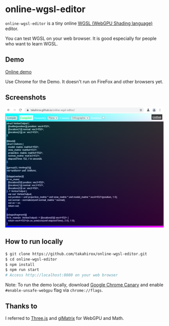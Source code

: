 # online-wgsl-editor

`online-wgsl-editor` is a tiny online [WGSL (WebGPU Shading language)](https://www.w3.org/TR/WGSL/) editor.

You can test WGSL on your web browser. It is good especially for people who want to learn WGSL.

## Demo

[Online demo](https://takahirox.github.io/online-wgsl-editor/index.html)

Use Chrome for the Demo. It doesn't run on FireFox and other browsers yet.

## Screenshots

<img src="./screenshots/screenshot.png" width="640">

## How to run locally

```sh
$ git clone https://github.com/takahirox/online-wgsl-editor.git
$ cd online-wgsl-editor
$ npm install
$ npm run start
# Access http://localhost:8080 on your web browser
```

Note: To run the demo locally, download [Google Chrome Canary](https://www.google.com/chrome/canary/) and enable `#enable-unsafe-webgpu` flag via `chrome://flags`.

## Thanks to

I referred to [Three.js](https://threejs.org/) and [glMatrix](https://glmatrix.net/) for WebGPU and Math.
